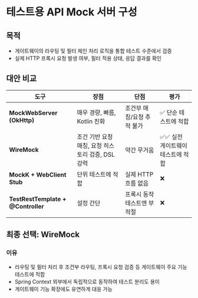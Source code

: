 # 테스트용 API Mock 서버 구성

## 목적

- 게이트웨이의 라우팅 및 필터 체인 처리 로직을 통합 테스트 수준에서 검증
- 실제 HTTP 프록시 요청 발생 여부, 필터 적용 상태, 응답 결과를 확인

## 대안 비교

| 도구                                 | 장점                              | 단점              | 평가                  |
| ---------------------------------- | ------------------------------- | --------------- | ------------------- |
| **MockWebServer (OkHttp)**         | 매우 경량, 빠름, Kotlin 친화            | 조건부 매칭/요청 추적 불가 | ✅ 단순 테스트에 적합        |
| **WireMock**                       | 조건 기반 요청 매칭, 요청 히스토리 검증, DSL 강력 | 약간 무거움          | ✅✅ 실전 게이트웨이 테스트에 적합 |
| **MockK + WebClient Stub**         | 단위 테스트에 적합                      | 실제 HTTP 흐름 없음   | ❌                   |
| **TestRestTemplate + @Controller** | 설정 간단                           | 프록시 동작 테스트엔 부적절 | ❌                   |

## 최종 선택: WireMock

### 이유

- 라우팅 및 필터 처리 후 조건부 라우팅, 프록시 요청 검증 등 게이트웨이 주요 기능 테스트에 적합
- Spring Context 외부에서 독립적으로 동작하여 테스트 분리도 용이
- 게이트웨이 기능 확장에도 유연하게 대응 가능